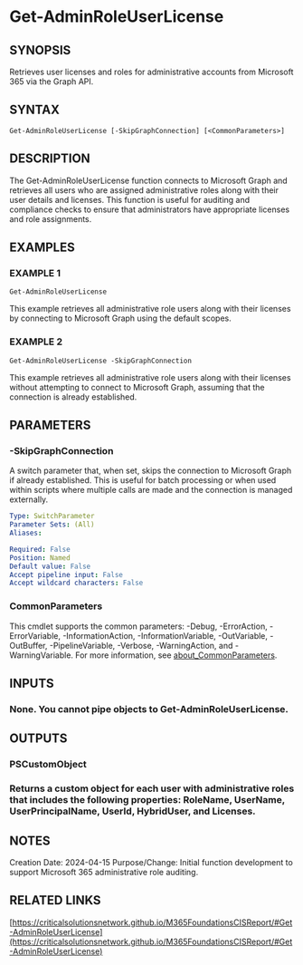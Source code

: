 ﻿---
external help file: M365FoundationsCISReport-help.xml
Module Name: M365FoundationsCISReport
online version: https://criticalsolutionsnetwork.github.io/M365FoundationsCISReport/#Get-AdminRoleUserLicense
schema: 2.0.0
---

# Get-AdminRoleUserLicense

## SYNOPSIS
Retrieves user licenses and roles for administrative accounts from Microsoft 365 via the Graph API.

## SYNTAX

```
Get-AdminRoleUserLicense [-SkipGraphConnection] [<CommonParameters>]
```

## DESCRIPTION
The Get-AdminRoleUserLicense function connects to Microsoft Graph and retrieves all users who are assigned administrative roles along with their user details and licenses.
This function is useful for auditing and compliance checks to ensure that administrators have appropriate licenses and role assignments.

## EXAMPLES

### EXAMPLE 1
```
Get-AdminRoleUserLicense
```

This example retrieves all administrative role users along with their licenses by connecting to Microsoft Graph using the default scopes.

### EXAMPLE 2
```
Get-AdminRoleUserLicense -SkipGraphConnection
```

This example retrieves all administrative role users along with their licenses without attempting to connect to Microsoft Graph, assuming that the connection is already established.

## PARAMETERS

### -SkipGraphConnection
A switch parameter that, when set, skips the connection to Microsoft Graph if already established.
This is useful for batch processing or when used within scripts where multiple calls are made and the connection is managed externally.

```yaml
Type: SwitchParameter
Parameter Sets: (All)
Aliases:

Required: False
Position: Named
Default value: False
Accept pipeline input: False
Accept wildcard characters: False
```

### CommonParameters
This cmdlet supports the common parameters: -Debug, -ErrorAction, -ErrorVariable, -InformationAction, -InformationVariable, -OutVariable, -OutBuffer, -PipelineVariable, -Verbose, -WarningAction, and -WarningVariable. For more information, see [about_CommonParameters](http://go.microsoft.com/fwlink/?LinkID=113216).

## INPUTS

### None. You cannot pipe objects to Get-AdminRoleUserLicense.
## OUTPUTS

### PSCustomObject
### Returns a custom object for each user with administrative roles that includes the following properties: RoleName, UserName, UserPrincipalName, UserId, HybridUser, and Licenses.
## NOTES
Creation Date:  2024-04-15
Purpose/Change: Initial function development to support Microsoft 365 administrative role auditing.

## RELATED LINKS

[https://criticalsolutionsnetwork.github.io/M365FoundationsCISReport/#Get-AdminRoleUserLicense](https://criticalsolutionsnetwork.github.io/M365FoundationsCISReport/#Get-AdminRoleUserLicense)

